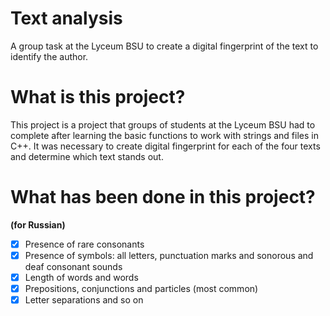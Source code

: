# Text analysis
A group task at the Lyceum BSU to create a digital fingerprint of the text to identify the author.

# What is this project?
This project is a project that groups of students at the Lyceum BSU had to complete after
learning the basic functions to work with strings and files in C++. It was necessary to create digital
fingerprint for each of the four texts and determine which text stands out.

# What has been done in this project?

**(for Russian)**

- [x] Presence of rare consonants
- [x] Presence of symbols: all letters, punctuation marks and sonorous and deaf consonant sounds
- [x] Length of words and words
- [x] Prepositions, conjunctions and particles (most common)
- [x] Letter separations and so on
